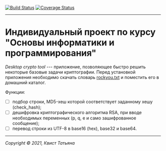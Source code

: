 [![Build Status](https://travis-ci.com/Rakabidaasta/desktop-crypto-tool.svg?branch=main)](https://travis-ci.com/Rakabidaasta/desktop-crypto-tool)
[![Coverage Status](https://coveralls.io/repos/github/Rakabidaasta/desktop-crypto-tool/badge.svg?branch=main)](https://coveralls.io/github/Rakabidaasta/desktop-crypto-tool?branch=main)

---

# Индивидуальный проект по курсу "Основы информатики и программирования"

*Desktop crypto tool* --- приложение, позволяющее быстро решить некоторые базовые задачи криптографии. Перед установкой приложения необходимо скачать словарь [rockyou.txt](https://github.com/brannondorsey/naive-hashcat/releases/download/data/rockyou.txt) и поместить его в домашний каталог.

Функции:
- [ ] подбор строки, MD5-хеш которой соответствует заданному хешу (check_hash); 
- [ ] дешифровка криптографического алгоритма RSA, при вводе необходимых переменных (p, q, e и само зашифрованное сообщение); 
- [ ] перевод строки из UTF-8 в base16 (hex), base32 и base64.
 
---
_Copyright &copy; 2021, Квист Татьяна_
